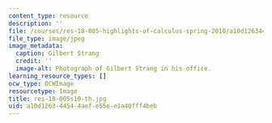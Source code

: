 ```yaml
---
content_type: resource
description: ''
file: /courses/res-18-005-highlights-of-calculus-spring-2010/a10d126344544aefe55ee1a40fff4beb_res-18-005s10-th.jpg
file_type: image/jpeg
image_metadata:
  caption: Gilbert Strang
  credit: ''
  image-alt: Photograph of Gilbert Strang in his office.
learning_resource_types: []
ocw_type: OCWImage
resourcetype: Image
title: res-18-005s10-th.jpg
uid: a10d1263-4454-4aef-e55e-e1a40fff4beb
---
```


